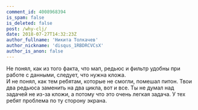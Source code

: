```yaml
---
comment_id: 4008968394
is_spam: false
is_deleted: false
post: /why-clj/
date: 2018-07-27T14:32:23Z
author_fullname: 'Никита Толкачев'
author_nickname: 'disqus_1RBDRCVCsX'
author_is_anon: false
---
```


<p>Не понял, как из того факта, что мап, редьюс и фильтр удобны при работе с данными, следует, что нужна кложа.<br>И не понял, как тем ребятам, которые не смогли, помешал питон. Твои два редьюса заменить на два цикла, вот и все. Ты не думал над задачей не из-за кложи, а потому что это очень легкая задача. У тех ребят проблема по ту сторону экрана.</p>
